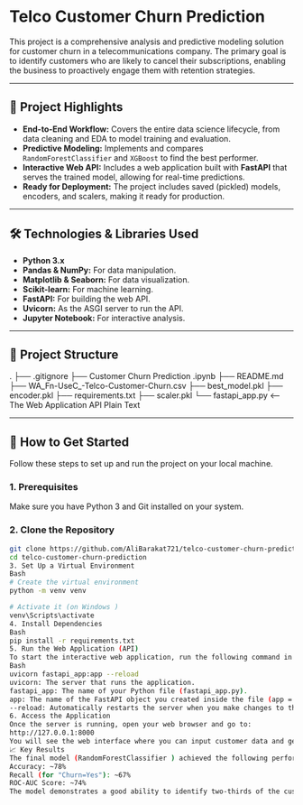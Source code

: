 # Telco Customer Churn Prediction

This project is a comprehensive analysis and predictive modeling solution for customer churn in a telecommunications company. The primary goal is to identify customers who are likely to cancel their subscriptions, enabling the business to proactively engage them with retention strategies.

---

## 🚀 Project Highlights

- **End-to-End Workflow:** Covers the entire data science lifecycle, from data cleaning and EDA to model training and evaluation.
- **Predictive Modeling:** Implements and compares `RandomForestClassifier` and `XGBoost` to find the best performer.
- **Interactive Web API:** Includes a web application built with **FastAPI** that serves the trained model, allowing for real-time predictions.
- **Ready for Deployment:** The project includes saved (pickled) models, encoders, and scalers, making it ready for production.

---

## 🛠️ Technologies & Libraries Used

- **Python 3.x**
- **Pandas & NumPy:** For data manipulation.
- **Matplotlib & Seaborn:** For data visualization.
- **Scikit-learn:** For machine learning.
- **FastAPI:** For building the web API.
- **Uvicorn:** As the ASGI server to run the API.
- **Jupyter Notebook:** For interactive analysis.

---

## 📂 Project Structure

.
├── .gitignore
├── Customer Churn Prediction .ipynb
├── README.md
├── WA_Fn-UseC_-Telco-Customer-Churn.csv
├── best_model.pkl
├── encoder.pkl
├── requirements.txt
├── scaler.pkl
└── fastapi_app.py  <-- The Web Application API
Plain Text

---

## 🏁 How to Get Started

Follow these steps to set up and run the project on your local machine.

### 1. Prerequisites

Make sure you have Python 3 and Git installed on your system.

### 2. Clone the Repository

```bash
git clone https://github.com/AliBarakat721/telco-customer-churn-prediction.git
cd telco-customer-churn-prediction
3. Set Up a Virtual Environment
Bash
# Create the virtual environment
python -m venv venv

# Activate it (on Windows )
venv\Scripts\activate
4. Install Dependencies
Bash
pip install -r requirements.txt
5. Run the Web Application (API)
To start the interactive web application, run the following command in your terminal:
Bash
uvicorn fastapi_app:app --reload
uvicorn: The server that runs the application.
fastapi_app: The name of your Python file (fastapi_app.py).
app: The name of the FastAPI object you created inside the file (app = FastAPI()).
--reload: Automatically restarts the server when you make changes to the code.
6. Access the Application
Once the server is running, open your web browser and go to:
http://127.0.0.1:8000
You will see the web interface where you can input customer data and get a churn prediction.
📈 Key Results
The final model (RandomForestClassifier ) achieved the following performance on the unseen test set:
Accuracy: ~78%
Recall (for "Churn=Yes"): ~67%
ROC-AUC Score: ~74%
The model demonstrates a good ability to identify two-thirds of the customers who are at risk of churning, providing a valuable tool for the business.
